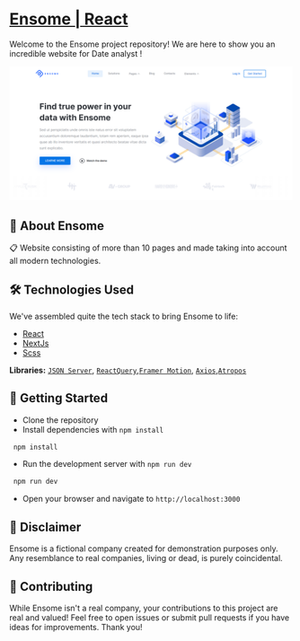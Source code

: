 # [Ensome | React](https://ensome-web-site-react.vercel.app)

Welcome to the Ensome project repository! We are here to show you an incredible website for Date analyst !

![Banner](./public/BannerEnsome.png)

## 🤖 About Ensome
📋 Website consisting of more than 10 pages and made taking into account all modern technologies.

## 🛠 Technologies Used

We've assembled quite the tech stack to bring Ensome to life:

- [React](https://react.dev/)
- [NextJs](https://nextjs.org/)
- [Scss](https://sasscss.org/)

**Libraries:** [`JSON Server`](https://www.npmjs.com/package/json-server), [`ReactQuery`](https://react-query-git-patch-1.tannerlinsley.vercel.app/overview),[`Framer Motion`](https://www.framer.com/motion/), [`Axios`](https://axios-http.com/),[`Atropos`](https://atroposjs.com/)


## 🚀 Getting Started

- Clone the repository
- Install dependencies with `npm install`
 ```bash
  npm install
  ```
- Run the development server with `npm run dev`
 ```bash
  npm run dev
  ```
- Open your browser and navigate to `http://localhost:3000`

## 📜 Disclaimer
Ensome is a fictional company created for demonstration purposes only. Any resemblance to real companies, living or dead, is purely coincidental.

## 🤝 Contributing
While Ensome isn't a real company, your contributions to this project are real and valued! Feel free to open issues or submit pull requests if you have ideas for improvements. Thank you!
